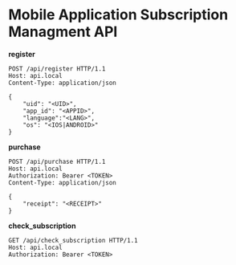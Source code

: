 Mobile Application Subscription Managment API
=======

**register**

```
POST /api/register HTTP/1.1
Host: api.local
Content-Type: application/json

{
    "uid": "<UID>",
    "app_id": "<APPID>",
    "language":"<LANG>",
    "os": "<IOS|ANDROID>"
}
```

**purchase**

```
POST /api/purchase HTTP/1.1
Host: api.local
Authorization: Bearer <TOKEN>
Content-Type: application/json

{
    "receipt": "<RECEIPT>"
}
```

**check_subscription**

```
GET /api/check_subscription HTTP/1.1
Host: api.local
Authorization: Bearer <TOKEN>
```
